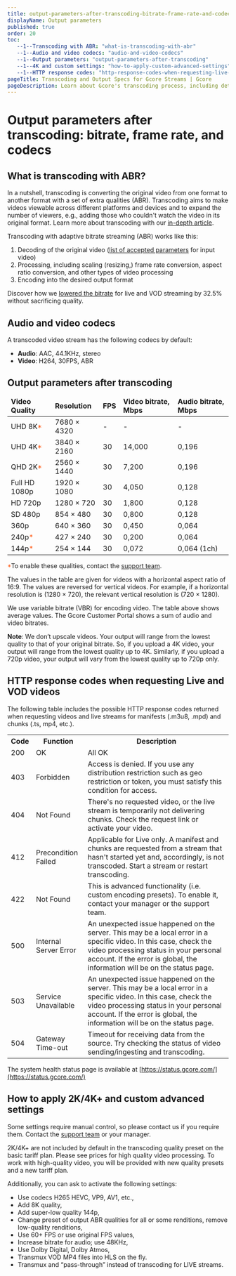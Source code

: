 ```yaml
---
title: output-parameters-after-transcoding-bitrate-frame-rate-and-codecs
displayName: Output parameters
published: true
order: 20
toc:
   --1--Transcoding with ABR: "what-is-transcoding-with-abr"
   --1--Audio and video codecs: "audio-and-video-codecs"
   --1--Output parameters: "output-parameters-after-transcoding"
   --1--4K and custom settings: "how-to-apply-custom-advanced-settings"
   --1--HTTP response codes: "http-response-codes-when-requesting-live-and-vod-videos"
pageTitle: Transcoding and Output Specs for Gcore Streams | Gcore
pageDescription: Learn about Gcore's transcoding process, including details on file bitrates, frame rates, and codecs for different video quality levels.
---
```

# Output parameters after transcoding: bitrate, frame rate, and codecs

## What is transcoding with ABR?

In a nutshell, transcoding is converting the original video from one format to another format with a set of extra qualities (ABR). Transcoding aims to make videos viewable across different platforms and devices and to expand the number of viewers, e.g., adding those who couldn't watch the video in its original format. Learn more about transcoding with our <a href="https://gcore.com/learning/what-is-transcoding/" target="_blank">in-depth article</a>.

Transcoding with adaptive bitrate streaming (ABR) works like this: 

1. Decoding of the original video (<a href="https://gcore.com/docs/streaming-platform/live-streams-and-videos-protocols-and-codecs/what-initial-parameters-of-your-live-streams-and-videos-we-can-accept" target="_blank">list of accepted parameters</a> for input video)
2. Processing, including scaling (resizing,) frame rate conversion, aspect ratio conversion, and other types of video processing
3. Encoding into the desired output format

Discover how we <a href="https://gcore.com/blog/how-we-lowered-the-bitrate-for-live-and-vod-streaming-by-32-5-without-sacrificing-quality/" target="_blank">lowered the bitrate</a> for live and VOD streaming by 32.5% without sacrificing quality. 

## Audio and video codecs

A transcoded video stream has the following codecs by default: 

- **Audio**: AAC, 44.1KHz, stereo 
- **Video**: H264, 30FPS, ABR 

## Output parameters after transcoding

<table>
<thead>
<tr>
<td><b>Video Quality </b></td>
<td><b> Resolution</b></td>
<td><b>FPS</b></td>
<td><b>Video bitrate, Mbps</b></td>
<td><b>Audio bitrate, Mbps</b></td>
</tr>
</thead>
<tbody>
<tr>
<td>UHD 8K<span style="color:#FF5913">*</span></td>
<td>7680 × 4320</td>
<td>-</td>
<td>-</td>
<td>-</td>
</tr>
<tr>
<td>UHD 4K<span style="color:#FF5913">*</span></td>
<td>3840 × 2160</td>
<td>30</td>
<td>14,000</td>
<td>0,196</td>
</tr>
<tr>
<td>QHD 2K<span style="color:#FF5913">*</span></td>
<td>2560 × 1440</td>
<td>30</td>
<td>7,200</td>
<td>0,196</td>
</tr>
<tr>
<td>Full HD 1080p</td>
<td>1920 × 1080</td>
<td>30</td>
<td>4,050</td>
<td>0,128</td>
</tr>
<tr>
<td>HD 720p</td>
<td>1280 × 720</td>
<td>30</td>
<td>1,800</td>
<td>0,128</td>
</tr>
<tr>
<td>SD 480p</td>
<td>854 × 480</td>
<td>30</td>
<td>0,800</td>
<td>0,128</td>
</tr>
<tr>
<td>360p</td>
<td>640 × 360</td>
<td>30</td>
<td>0,450</td>
<td>0,064</td>
</tr>
<tr>
<td>240p<span style="color:#FF5913">*</span></td>
<td>427 × 240</td>
<td>30</td>
<td>0,200</td>
<td>0,064</td>
</tr>
<tr>
<td>144p<span style="color:#FF5913">*</span></td>
<td>254 × 144</td>
<td>30</td>
<td>0,072</td>
<td>0,064 (1ch)</td>
</tr>
</tbody>
</table>

<span style="color:#FF5913">*</span>To enable these qualities, contact the [support team](mailto:support@gcore.com).

The values in the table are given for videos with a horizontal aspect ratio of 16:9. The values are reversed for vertical videos. For example, if a horizontal resolution is (1280 × 720), the relevant vertical resolution is (720 × 1280). 

We use variable bitrate (VBR) for encoding video. The table above shows average values. The Gcore Customer Portal shows a sum of audio and video bitrates.

**Note**: We don’t upscale videos. Your output will range from the lowest quality to that of your original bitrate. So, if you upload a 4K video, your output will range from the lowest quality up to 4K. Similarly, if you upload a 720p video, your output will vary from the lowest quality up to 720p only.

## HTTP response codes when requesting Live and VOD videos

The following table includes the possible HTTP response codes returned when requesting videos and live streams for manifests (.m3u8, .mpd) and chunks (.ts, mp4, etc.).

<table>
  <th>Code</th><th>Function</th><th>Description</th>
  <tr><td>200</td><td>OK</td><td>All OK</td></tr>
  <tr><td>403</td><td>Forbidden</td><td>Access is denied. If you use any distribution restriction such as geo restriction or token, you must satisfy this condition for access.</td></tr>
  <tr><td>404</td><td>Not Found</td><td>There's no requested video, or the live stream is temporarily not delivering chunks. Check the request link or activate your video.</td></tr>
  <tr><td>412</td><td>Precondition Failed</td><td>Applicable for Live only. A manifest and chunks are requested from a stream that hasn't started yet and, accordingly, is not transcoded. Start a stream or restart transcoding.</td></tr>
  <tr><td>422</td><td>Not Found</td><td>This is advanced functionality (i.e. custom encoding presets). To enable it, contact your manager or the support team.</td></tr>
  <tr><td>500</td><td>Internal Server Error</td><td>An unexpected issue happened on the server. This may be a local error in a specific video. In this case, check the video processing status in your personal account. If the error is global, the information will be on the status page.</td></tr>
  <tr><td>503</td><td>Service Unavailable</td><td>An unexpected issue happened on the server. This may be a local error in a specific video. In this case, check the video processing status in your personal account. If the error is global, the information will be on the status page.</td></tr>
  <tr><td>504</td><td>Gateway Time-out</td><td>Timeout for receiving data from the source. Try checking the status of video sending/ingesting and transcoding.</td></tr>
</table>

<alert-element type="info" title="Info">
 
The system health status page is available at [https://status.gcore.com/](https://status.gcore.com/)
 
</alert-element>

## How to apply 2K/4K+ and custom advanced settings

Some settings require manual control, so please contact us if you require them. Contact the [support team](mailto:support@gcore.com) or your manager. 

2K/4K+ are not included by default in the transcoding quality preset on the basic tariff plan. Please see prices for high quality video processing. To work with high-quality video, you will be provided with new quality presets and a new tariff plan.

Additionally, you can ask to activate the following settings:
- Use codecs H265 HEVC, VP9, AV1, etc.,
- Add 8K quality,
- Add super-low quality 144p,
- Change preset of output ABR qualities for all or some renditions, remove low-quality renditions,
- Use 60+ FPS or use original FPS values,
- Increase bitrate for audio; use 48KHz,
- Use Dolby Digital, Dolby Atmos,
- Transmux VOD MP4 files into HLS on the fly.
- Transmux and “pass-through” instead of transcoding for LIVE streams.
